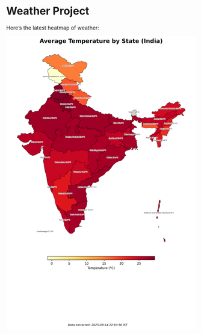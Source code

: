 # Weather Project

Here’s the latest heatmap of weather:

![India Heatmap](docs/assets/india_heatmap.png?v=C6F01A)
